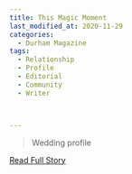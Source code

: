 ```yaml
---
title: This Magic Moment
last_modified_at: 2020-11-29
categories:
  - Durham Magazine
tags:
  - Relationship
  - Profile
  - Editorial 
  - Community
  - Writer



---
```


> Wedding profile

<a href="https://issuu.com/shannonmedia/docs/dma_94ad3024a5d2ec/113" target="_blank">Read Full Story</a>
